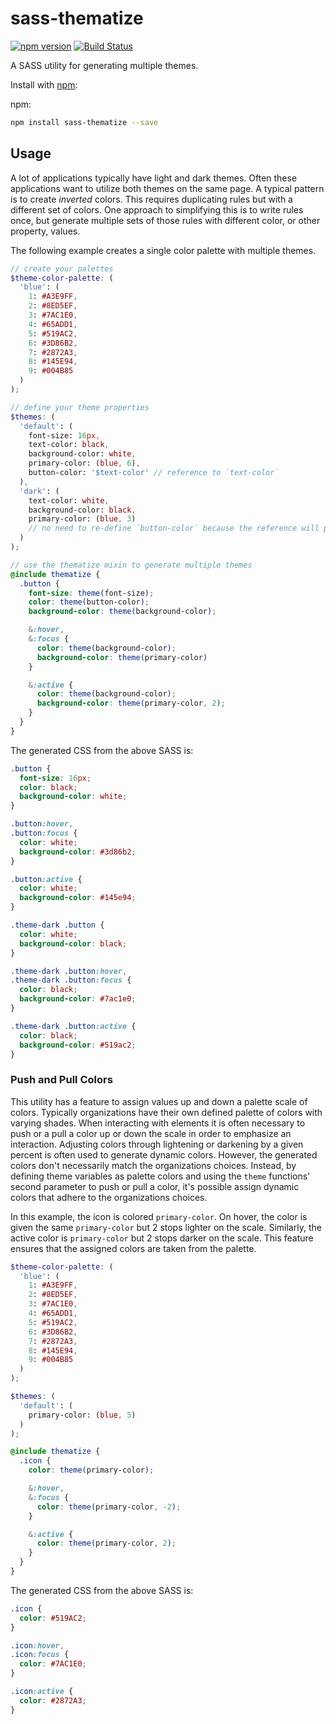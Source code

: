 # sass-thematize

[![npm version](https://img.shields.io/npm/v/sass-thematize.svg?style=flat-square)](https://www.npmjs.com/package/sass-thematize)
[![Build Status](https://travis-ci.org/christianvogt/sass-thematize.svg?branch=master)](https://travis-ci.org/christianvogt/sass-thematize#)

A SASS utility for generating multiple themes.

Install with [npm](https://www.npmjs.com/):

npm:
```sh
npm install sass-thematize --save
```

## Usage

A lot of applications typically have light and dark themes. Often these applications want to utilize both themes on the same page. A typical pattern is to create _inverted_ colors. This requires duplicating rules but with a different set of colors. One approach to simplifying this is to write rules once, but generate multiple sets of those rules with different color, or other property, values.

The following example creates a single color palette with multiple themes.

```scss
// create your palettes
$theme-color-palette: (
  'blue': (
    1: #A3E9FF,
    2: #8ED5EF,
    3: #7AC1E0,
    4: #65ADD1,
    5: #519AC2,
    6: #3D86B2,
    7: #2872A3,
    8: #145E94,
    9: #004B85
  )
);

// define your theme properties
$themes: (
  'default': (
    font-size: 16px,
    text-color: black,
    background-color: white,
    primary-color: (blue, 6),
    button-color: '$text-color' // reference to `text-color`
  ),
  'dark': (
    text-color: white,
    background-color: black,
    primary-color: (blue, 3)
    // no need to re-define `button-color` because the reference will pick up the `dark` `text-color`
  )
);

// use the thematize mixin to generate multiple themes
@include thematize {
  .button {
    font-size: theme(font-size);
    color: theme(button-color);
    background-color: theme(background-color);

    &:hover,
    &:focus {
      color: theme(background-color);
      background-color: theme(primary-color)
    }

    &:active {
      color: theme(background-color);
      background-color: theme(primary-color, 2);
    }
  }
}
```

The generated CSS from the above SASS is:

```css
.button {
  font-size: 16px;
  color: black;
  background-color: white;
}

.button:hover,
.button:focus {
  color: white;
  background-color: #3d86b2;
}

.button:active {
  color: white;
  background-color: #145e94;
}

.theme-dark .button {
  color: white;
  background-color: black;
}

.theme-dark .button:hover,
.theme-dark .button:focus {
  color: black;
  background-color: #7ac1e0;
}

.theme-dark .button:active {
  color: black;
  background-color: #519ac2;
}
```

### Push and Pull Colors

This utility has a feature to assign values up and down a palette scale of colors. Typically organizations have their own defined palette of colors with varying shades. When interacting with elements it is often necessary to push or a pull a color up or down the scale in order to emphasize an interaction. Adjusting colors through lightening or darkening by a given percent is often used to generate dynamic colors. However, the generated colors don't necessarily match the organizations choices. Instead, by defining theme variables as palette colors and using the `theme` functions' second parameter to push or pull a color, it's possible assign dynamic colors that adhere to the organizations choices.

In this example, the icon is colored `primary-color`. On hover, the color is given the same `primary-color` but 2 stops lighter on the scale. Similarly, the active color is `primary-color` but 2 stops darker on the scale. This feature ensures that the assigned colors are taken from the palette.

```scss
$theme-color-palette: (
  'blue': (
    1: #A3E9FF,
    2: #8ED5EF,
    3: #7AC1E0,
    4: #65ADD1,
    5: #519AC2,
    6: #3D86B2,
    7: #2872A3,
    8: #145E94,
    9: #004B85
  )
);

$themes: (
  'default': (
    primary-color: (blue, 5)
  )
);

@include thematize {
  .icon {
    color: theme(primary-color);

    &:hover,
    &:focus {
      color: theme(primary-color, -2);
    }

    &:active {
      color: theme(primary-color, 2);
    }
  }
}
```

The generated CSS from the above SASS is:

```css
.icon {
  color: #519AC2;
}

.icon:hover,
.icon:focus {
  color: #7AC1E0;
}

.icon:active {
  color: #2872A3;
}
```
